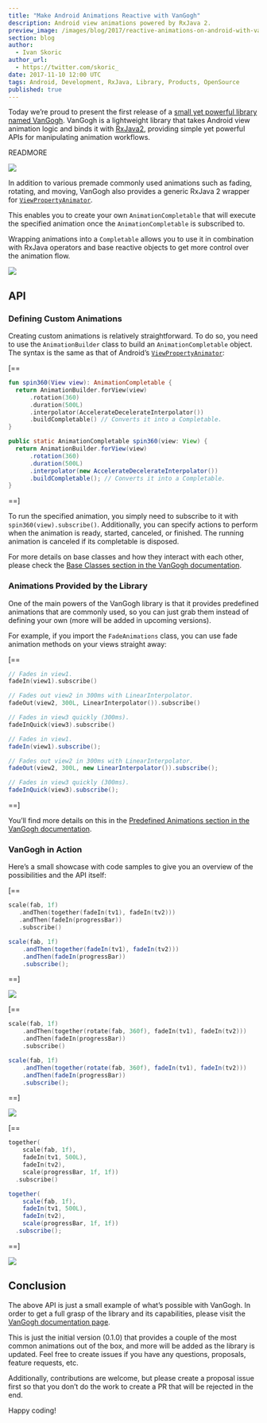```yaml
---
title: "Make Android Animations Reactive with VanGogh"
description: Android view animations powered by RxJava 2.
preview_image: /images/blog/2017/reactive-animations-on-android-with-van-gogh/van-gogh-cover.png
section: blog
author:
  - Ivan Skoric
author_url:
  - https://twitter.com/skoric_
date: 2017-11-10 12:00 UTC
tags: Android, Development, RxJava, Library, Products, OpenSource
published: true
---
```


Today we’re proud to present the first release of a [small yet powerful library named VanGogh](https://github.com/PSPDFKit-labs/VanGogh). VanGogh is a lightweight library that takes Android view animation logic and binds it with [RxJava2](https://github.com/ReactiveX/RxJava), providing simple yet powerful APIs for manipulating animation workflows.

READMORE

![](/images/blog/2017/reactive-animations-on-android-with-van-gogh/van-gogh-logo-light.png)

In addition to various premade commonly used animations such as fading, rotating, and moving, VanGogh also provides a generic RxJava 2 wrapper for [`ViewPropertyAnimator`](https://developer.android.com/reference/android/view/ViewPropertyAnimator.html).

This enables you to create your own `AnimationCompletable` that will execute the specified animation once the `AnimationCompletable` is subscribed to.

Wrapping animations into a `Completable` allows you to use it in combination with RxJava operators and base reactive objects to get more control over the animation flow.

![](/images/blog/2017/reactive-animations-on-android-with-van-gogh/van-gogh-cover.png)

## API

### Defining Custom Animations

Creating custom animations is relatively straightforward. To do so, you need to use the `AnimationBuilder` class to build an `AnimationCompletable` object. The syntax is the same as that of Android’s [`ViewPropertyAnimator`](https://developer.android.com/reference/android/view/ViewPropertyAnimator.html):

[==

```kotlin
fun spin360(View view): AnimationCompletable {
  return AnimationBuilder.forView(view)
      .rotation(360)
      .duration(500L)
      .interpolator(AccelerateDecelerateInterpolator())
      .buildCompletable() // Converts it into a Completable.
}
```

```java
public static AnimationCompletable spin360(view: View) {
  return AnimationBuilder.forView(view)
      .rotation(360)
      .duration(500L)
      .interpolator(new AccelerateDecelerateInterpolator())
      .buildCompletable(); // Converts it into a Completable.
}
```

==]

To run the specified animation, you simply need to subscribe to it with `spin360(view).subscribe()`. Additionally, you can specify actions to perform when the animation is ready, started, canceled, or finished. The running animation is canceled if its completable is disposed.

For more details on base classes and how they interact with each other, please check the [Base Classes section in the VanGogh documentation](https://github.com/PSPDFKit-labs/VanGogh/wiki/Base-Classes).

### Animations Provided by the Library

One of the main powers of the VanGogh library is that it provides predefined animations that are commonly used, so you can just grab them instead of defining your own (more will be added in upcoming versions).

For example, if you import the `FadeAnimations` class, you can use fade animation methods on your views straight away:

[==

```kotlin
// Fades in view1.
fadeIn(view1).subscribe()

// Fades out view2 in 300ms with LinearInterpolator.
fadeOut(view2, 300L, LinearInterpolator()).subscribe()

// Fades in view3 quickly (300ms).
fadeInQuick(view3).subscribe()
```

```java
// Fades in view1.
fadeIn(view1).subscribe();

// Fades out view2 in 300ms with LinearInterpolator.
fadeOut(view2, 300L, new LinearInterpolator()).subscribe();

// Fades in view3 quickly (300ms).
fadeInQuick(view3).subscribe();
```

==]

You’ll find more details on this in the [Predefined Animations section in the VanGogh documentation](https://github.com/PSPDFKit-labs/VanGogh/wiki/Predefined-Animations).

### VanGogh in Action

Here’s a small showcase with code samples to give you an overview of the possibilities and the API itself:

[==

```kotlin
scale(fab, 1f)
   .andThen(together(fadeIn(tv1), fadeIn(tv2)))
   .andThen(fadeIn(progressBar))
   .subscribe()
```

```java
scale(fab, 1f)
    .andThen(together(fadeIn(tv1), fadeIn(tv2)))
    .andThen(fadeIn(progressBar))
    .subscribe();
```

==]

![](/images/blog/2017/reactive-animations-on-android-with-van-gogh/anim1.gif)

[==

```kotlin
scale(fab, 1f)
    .andThen(together(rotate(fab, 360f), fadeIn(tv1), fadeIn(tv2)))
    .andThen(fadeIn(progressBar))
    .subscribe()
```

```java
scale(fab, 1f)
    .andThen(together(rotate(fab, 360f), fadeIn(tv1), fadeIn(tv2)))
    .andThen(fadeIn(progressBar))
    .subscribe();
```

==]

![](/images/blog/2017/reactive-animations-on-android-with-van-gogh/anim2.gif)

[==

```kotlin
together(
    scale(fab, 1f),
    fadeIn(tv1, 500L),
    fadeIn(tv2),
    scale(progressBar, 1f, 1f))
  .subscribe()
```

```java
together(
    scale(fab, 1f),
    fadeIn(tv1, 500L),
    fadeIn(tv2),
    scale(progressBar, 1f, 1f))
  .subscribe();
```

==]

![](/images/blog/2017/reactive-animations-on-android-with-van-gogh/anim3.gif)

## Conclusion

The above API is just a small example of what’s possible with VanGogh. In order to get a full grasp of the library and its capabilities, please visit the [VanGogh documentation page](https://github.com/PSPDFKit-labs/VanGogh/wiki).

This is just the initial version (0.1.0) that provides a couple of the most common animations out of the box, and more will be added as the library is updated. Feel free to create issues if you have any questions, proposals, feature requests, etc.

Additionally, contributions are welcome, but please create a proposal issue first so that you don’t do the work to create a PR that will be rejected in the end.

Happy coding!
